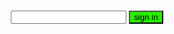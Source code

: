 <head>
        <meta charset="utf-8">
        <title>A.R.C. books</title>
        <style>
            #page{
                text-align: center;
            }
            #book{
                overflow: auto;
                width: 100%;
                height: 450px;
            }
            button{
                background: rgb(40, 237, 0);
            }
            #sign-in-form{
                text-align: center;
                margin: 14%;
            }
            #books{
                overflow: auto;
                height: 115px;
                border: 2px solid red;
                border-radius: 12px;
            }
        </style>
    </head>
    <body>
        <div id="page">
            <div id="sign-in-form">
                <input id="name">
                <button onClick="check()">sign in</button>
            </div>
        </div>    
    <script>
        function check (){
            if(document.getElementById("name").value==="ARCoder"||document.getElementById("name").value==="test"||document.getElementById("name").value==="tsc"){
            start();
            }
        }        
        function prank (){
            document.getElementById("book").innerHTML="<h1>Prankster <em>and his</em> Neighbor</h1><hr><h2>Intro</h2><hr><p>Prankster did not like his Neighbor so he pranks him therefor everyone calls him Prankster.</p><hr><h2>Chapter 1</h2><hr><p>Prankster asked his Neighbor if he wanted to have lunch with him, his Neighbor said of course. Why not? so Prankster </p>";
        }
        function war (){
            document.getElementById("book").innerHTML="";
        }
        function start (){
            document.getElementById("page").innerHTML='<div id="book"></div>        <div id="books">        <button onClick="prank()">        <svg style="width:80;height:98;cursor:pointer;border-radius:5px">        <rect width="80" height="95" style="fill:rgb(0,0,255);stroke-width:3;stroke:rgb(0,0,0)" />        <path d="M 40 49 22 12 10 49" stroke="rgb(255, 0,0)" fill="rgb(9, 255, 0)" stroke-width="2" transform="scale(0.9,0.9) translate(-2,0)">        </path>    <path d="M 36 35  13 35" stroke="rgb(255, 0,0)" fill="rgb(255, 130, 255)" stroke-width="2" transform="scale(0.9,0.9) translate(-2,0)"></path>    <text x="7" y="73">Prankester</text></svg></button>    <button onClick="war()">        <svg style="width:80;height:98;cursor:pointer;border-radius:5px">        <rect width="80" height="95" style="fill:rgb(0,0,255);stroke-width:3;stroke:rgb(0,0,0)" />        <path d="M 40 49 22 12 10 49" stroke="rgb(255, 0,0)" fill="rgb(9, 255, 0)" stroke-width="2" transform="scale(0.9,0.9)translate(-2,0)">        </path>    <path d="M 36 35  13 35" stroke="rgb(255, 0,0)" fill="rgb(255, 130, 255)" stroke-width="2" transform="scale(0.9,0.9) translate(-2,0)"></path>    <text x="5" y="73">Clown War</text></svg></button>    <button onClick="war()">        <svg style="width:80;height:98;cursor:pointer;border-radius:5px">    <rect width="80" height="95" style="fill:rgb(0,0,255);stroke-width:3;stroke:rgb(0,0,0)" />    <text x="4" y="30" font-size="30">TSC</text>    <text x="4" y="51" font-size="15">No Title</text>   </svg></button>    </div>';
        }
    </script>
